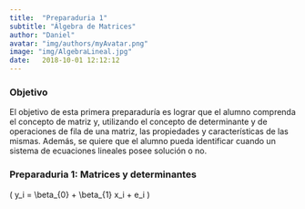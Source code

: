 ```yaml
---
title:  "Preparaduria 1"
subtitle: "Álgebra de Matrices"
author: "Daniel"
avatar: "img/authors/myAvatar.png"
image: "img/AlgebraLineal.jpg"
date:   2018-10-01 12:12:12
---
```


### Objetivo

El objetivo de esta primera preparaduría es lograr que el alumno comprenda el concepto de matriz y, utilizando el concepto de determinante y de operaciones de fila de una matriz, las propiedades y características de las mismas. Además, se quiere que el alumno pueda identificar cuando un sistema de ecuaciones lineales posee solución o no.  

### Preparaduria 1: Matrices y determinantes

\( y_i = \beta_{0} + \beta_{1} x_i + e_i \)